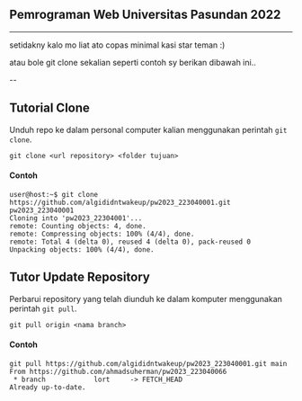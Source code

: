 ## Pemrograman Web Universitas Pasundan 2022

---

setidakny kalo mo liat ato copas minimal kasi star teman :)

atau bole git clone sekalian seperti contoh sy berikan dibawah ini..

--

## Tutorial Clone

Unduh repo ke dalam personal computer kalian menggunakan perintah `git clone`.

```
git clone <url repository> <folder tujuan>
```

#### Contoh

```
user@host:~$ git clone https://github.com/algididntwakeup/pw2023_223040001.git pw2023_223040001
Cloning into 'pw2023_22304001'...
remote: Counting objects: 4, done.
remote: Compressing objects: 100% (4/4), done.
remote: Total 4 (delta 0), reused 4 (delta 0), pack-reused 0
Unpacking objects: 100% (4/4), done.
```

## Tutor Update Repository

Perbarui repository yang telah diunduh ke dalam komputer menggunakan perintah
`git pull`.

```
git pull origin <nama branch>
```

#### Contoh

```
git pull https://github.com/algididntwakeup/pw2023_223040001.git main
From https://github.com/ahmadsuherman/pw2023_223040066
 * branch            lort     -> FETCH_HEAD
Already up-to-date.
```
